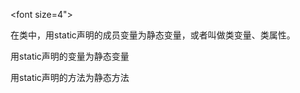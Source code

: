 <font size=4">


在类中，用static声明的成员变量为静态变量，或者叫做类变量、类属性。



用static声明的变量为静态变量

用static声明的方法为静态方法


<font>